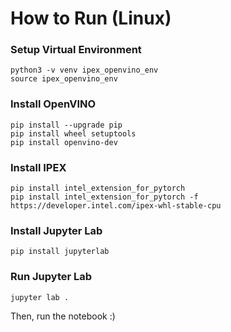 # How to Run (Linux)

### Setup Virtual Environment
```
python3 -v venv ipex_openvino_env
source ipex_openvino_env
```
### Install OpenVINO

```
pip install --upgrade pip
pip install wheel setuptools
pip install openvino-dev 
```

### Install IPEX

```
pip install intel_extension_for_pytorch
pip install intel_extension_for_pytorch -f https://developer.intel.com/ipex-whl-stable-cpu

```

### Install Jupyter Lab

```
pip install jupyterlab

```

### Run Jupyter Lab
```
jupyter lab .
```

Then, run the notebook :)
